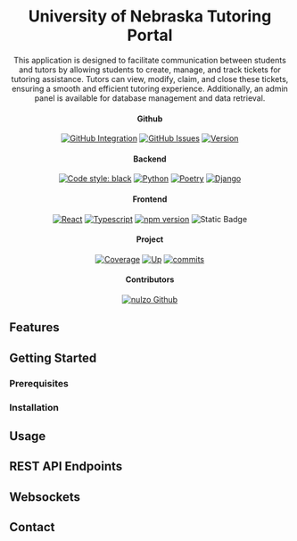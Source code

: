  <p align="center">
 <h1 align="center" >University of Nebraska Tutoring Portal</h1>
 </p>

 <p align="center">
 This application is designed to facilitate communication between students and tutors by allowing students to create, manage, and track tickets for tutoring assistance. Tutors can view, modify, claim, and close these tickets, ensuring a smooth and efficient tutoring experience. Additionally, an admin panel is available for database management and data retrieval.
 </p>

 <div>

 <h4 align="center"> Github </h4>

 <div align="center">

[![GitHub Integration](https://img.shields.io/github/actions/workflow/status/nulzo/University-Nebraska-Tutor-Portal/.github%2Fworkflows%2Fsecurity.yml)](https://github.com/nulzo/University-Nebraska-Tutor-Portal) [![GitHub Issues](https://img.shields.io/github/issues/nulzo/University-Nebraska-Tutor-Portal)](https://github.com/nulzo/University-Nebraska-Tutor-Portal) [![Version](https://img.shields.io/badge/Version-Alpha%200.0.1-E963DD)](https://github.com/nulzo/University-Nebraska-Tutor-Portal)

</div>

 <h4 align="center"> Backend </h4>

 <div align="center">

[![Code style: black](https://img.shields.io/badge/style-black-000000.svg?logo=python&logoColor=white)](https://github.com/psf/black) [![Python](https://img.shields.io/badge/Python-3.11-1487C1.svg?style=flat&logo=python&logoColor=white)](https://www.python.org) [![Poetry](https://img.shields.io/endpoint?url=https://python-poetry.org/badge/v0.json)](https://python-poetry.org/) [![Django](https://img.shields.io/badge/Django-4.2.3-13900D?logo=django&logoColor=white)](https://github.com/nulzo/University-Nebraska-Tutor-Portal)

</div>

<h4 align="center"> Frontend </h4>

<div align="center">

[![React](https://img.shields.io/badge/React-18.2.0-0FABC0?logo=react&logoColor=white)](https://github.com/nulzo/University-Nebraska-Tutor-Portal) [![Typescript](https://img.shields.io/badge/Typescript-5.2.2-3178C6?logo=typescript&logoColor=white)](https://github.com/nulzo/University-Nebraska-Tutor-Portal) [![npm version](https://img.shields.io/badge/npm-9.6.7-1487C1.svg?style=flat&logo=nodedotjs&logoColor=white)]() ![Static Badge](https://img.shields.io/badge/ESlint-linting-ffffff)

</div>

<h4 align="center"> Project </h4>

<div align="center">

[![Coverage](https://img.shields.io/codecov/c/github/nulzo/University-Nebraska-Tutor-Portal/main)](https://github.com/nulzo/University-Nebraska-Tutor-Portal) [![Up](https://img.shields.io/website/http/www.website.com/path/to/page.html.svg)](https://github.com/nulzo/University-Nebraska-Tutor-Portal) [![commits](https://img.shields.io/github/commit-activity/w/nulzo/University-Nebraska-Tutor-Portal?logo=github)]()

</div>

<h4 align="center""> Contributors </h4>

<div align="center">

[![nulzo Github](https://img.shields.io/badge/Github-nulzo-14A9C1.svg?style=flat&logo=github)](https://github.com/nulzo)

</div>
</div>

## Features

## Getting Started

### Prerequisites

### Installation

## Usage

## REST API Endpoints

## Websockets

## Contact
